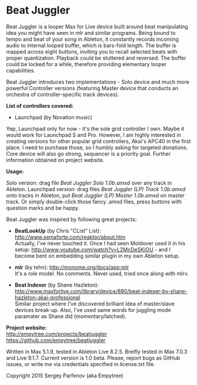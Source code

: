 Beat Juggler
============

Beat Juggler is a looper Max for Live device built around beat manipulating idea you might have seen in mlr and similar programs. Being bound to tempo and beat of your song in Ableton, it constantly records incoming audio to internal looped buffer, which is bars-fold length. The buffer is mapped across eight buttons, inviting you to recall selected beats with proper quantization. Playback could be stuttered and reversed. The buffer could be locked for a while, therefore providing elementary looper capabilities.

Beat Juggler introduces two implementations - Solo device and much more powerful Controller versions (featuring Master device that conducts an orchestra of controller-specific track devices).

**List of controllers covered:**
- Launchpad (by Novation music)

Yep, Launchpad only for now - it's the sole grid controller I own. Maybe it would work for Launchpad S and Pro. However, I am highly interested in creating versions for other popular grid controllers, Akai's APC40 in the first place. I need to purchase those, so I humbly asking for targeted donations. Core device will also go strong, sequencer is a priority goal. Further information obtained on project website.

**Usage:**

Solo version: drag file *Beat Juggler Solo 1.0b.amxd* over any track in Ableton.
Launchpad version: drag files *Beat Juggler (LP) Track 1.0b.amxd* onto tracks in Ableton, put *Beat Juggler (LP) Master 1.0b.amxd* on master track.
Or simply double-click those fancy .amxd files, press buttons with question marks and be happy.

Beat Juggler was inspired by following great projects:

- **BeatLookUp** (by Chris "CList" List): http://www.semaforte.com/reaktor/about.htm  
Actually, I've never touched it. Once I had seen Moldover used it in his setup: http://www.youtube.com/watch?v=L2McDeSKiOU - and I become bent on embedding similar plugin in my own Ableton setup.

- **mlr** (by tehn): http://monome.org/docs/app:mlr  
It's a role model. No comments. Never used, tried once along with mlrv.

- **Beat Indexer** (by Shane Hazleton): http://www.maxforlive.com/library/device/880/beat-indexer-by-shane-hazleton-akai-professional  
Similar project where I've discovered brilliant idea of master/slave devices break-up. Also, I've used same words for juggling mode paramater as Shane did (momentary/latched). 

**Project website:**  
http://empytree.com/projects/beatjuggler  
https://github.com/empytree/beatjuggler

Written in Max 5.1.9, tested in Ableton Live 8.2.5. Breifly tested in Max 7.0.3 and Live 9.1.7. Current version is 1.0 beta. Please, report bugs as GitHub issues, or write me via credentials specified in license.txt file.

Copyright 2015 Sergey Parfenov (aka Empytree)
